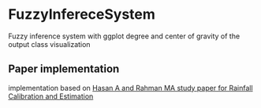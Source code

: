 # FuzzyInfereceSystem
Fuzzy inference system with ggplot degree and center of gravity of the output class visualization
## Paper implementation
implementation based on [Hasan A and Rahman MA study paper for Rainfall Calibration and Estimation](https://www.researchgate.net/profile/Ahammodullah-Hasan/publication/334479948_A_Study_on_Rainfall_Calibration_and_Estimation_at_the_Northern_Part_of_Bangladesh_by_Using_Mamdani_Fuzzy_Inference_System/links/5d2d9007a6fdcc2462e32ddb/A-Study-on-Rainfall-Calibration-and-Estimation-at-the-Northern-Part-of-Bangladesh-by-Using-Mamdani-Fuzzy-Inference-System.pdf)
